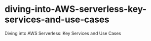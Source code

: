 # diving-into-AWS-serverless-key-services-and-use-cases
Diving into AWS Serverless: Key Services and Use Cases
